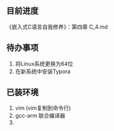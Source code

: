 ## 目前进度

《嵌入式C语言自我修养》：第四章 C_4.md

## 待办事项

1. 将Linux系统更换为64位
2. 在新系统中安装Typora

## 已装环境

1. vim (vim复制到命令行)
2. gcc-arm 联合编译器
3. 